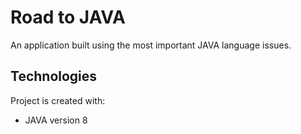 # Road to JAVA
An application built using the most important JAVA language issues.

## Technologies
Project is created with:
* JAVA version 8
